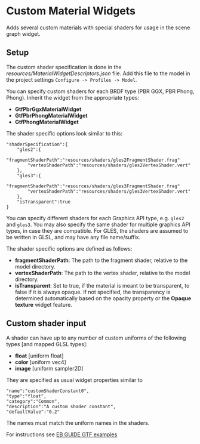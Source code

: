﻿# Custom Material Widgets

Adds several custom materials with special shaders for usage in the scene graph widget.

## Setup
The custom shader specification is done in the _resources/MaterialWidgetDescriptors.json_ file.
Add this file to the model in the project settings `Configure -> Profiles -> Model`.

You can specify custom shaders for each BRDF type (PBR GGX, PBR Phong, Phong). Inherit the widget from the appropriate types:
* **GtfPbrGgxMaterialWidget**
* **GtfPbrPhongMaterialWidget**
* **GtfPhongMaterialWidget**

The shader specific options look similar to this:

```
"shaderSpecification":{
    "gles2":{
        "fragmentShaderPath":"resources/shaders/gles2FragmentShader.frag"
        "vertexShaderPath":"resources/shaders/gles2VertexShader.vert"
    },
    "gles3":{
        "fragmentShaderPath":"resources/shaders/gles3FragmentShader.frag"
        "vertexShaderPath":"resources/shaders/gles3VertexShader.vert"
    },
    "isTransparent":true
}
```

You can specify different shaders for each Graphics API type, e.g. `gles2` and `gles3`.
You may also specify the same shader for multiple graphics API types, in case they are compatible.
For GLES, the shaders are assumed to be written in GLSL, and may have any file name/suffix.

The shader specific options are defined as follows:
* **fragmentShaderPath**: The path to the fragment shader, relative to the model directory.
* **vertexShaderPath**: The path to the vertex shader, relative to the model directory.
* **isTransparent**: Set to true, if the material is meant to be transparent, to false if it is always opaque. If not specified, the transparency is determined automatically based on the opacity property or the **Opaque texture** widget feature.

## Custom shader input

A shader can have up to any number of custom uniforms of the following types [and mapped GLSL types]:
* **float** [uniform float]
* **color** [uniform vec4]
* **image** [uniform sampler2D]

They are specified as usual widget properties similar to
```
"name":"customShaderConstant0",
"type":"float",
"category":"Common",
"description":"A custom shader constant",
"defaultValue":"0.2"
```

The names must match the uniform names in the shaders.

For instructions see [EB GUIDE GTF examples](../../readme.md)
